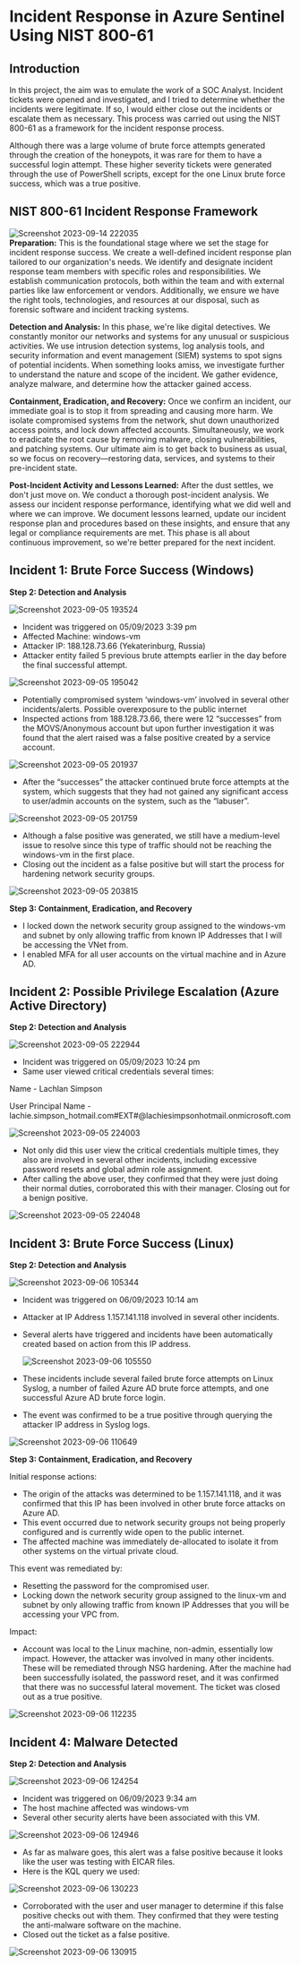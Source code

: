 # Incident Response in Azure Sentinel Using NIST 800-61
## Introduction
In this project, the aim was to emulate the work of a SOC Analyst. Incident tickets were opened and investigated, and I tried to determine whether the incidents were legitimate. If so, I would either close out the incidents or escalate them as necessary. This process was carried out using the NIST 800-61 as a framework for the incident response process.

Although there was a large volume of brute force attempts generated through the creation of the honeypots, it was rare for them to have a successful login attempt. These higher severity tickets were generated through the use of PowerShell scripts, except for the one Linux brute force success, which was a true positive.

## NIST 800-61 Incident Response Framework
![Screenshot 2023-09-14 222035](https://github.com/Lachiecodes/Azure-Incident-Response/assets/138475757/0c2e01e8-eca0-4630-b737-445c79baaf06)<br>
**Preparation:** This is the foundational stage where we set the stage for incident response success. We create a well-defined incident response plan tailored to our organization's needs. We identify and designate incident response team members with specific roles and responsibilities. We establish communication protocols, both within the team and with external parties like law enforcement or vendors. Additionally, we ensure we have the right tools, technologies, and resources at our disposal, such as forensic software and incident tracking systems.<br>

**Detection and Analysis:** In this phase, we're like digital detectives. We constantly monitor our networks and systems for any unusual or suspicious activities. We use intrusion detection systems, log analysis tools, and security information and event management (SIEM) systems to spot signs of potential incidents. When something looks amiss, we investigate further to understand the nature and scope of the incident. We gather evidence, analyze malware, and determine how the attacker gained access.<br>

**Containment, Eradication, and Recovery:** Once we confirm an incident, our immediate goal is to stop it from spreading and causing more harm. We isolate compromised systems from the network, shut down unauthorized access points, and lock down affected accounts. Simultaneously, we work to eradicate the root cause by removing malware, closing vulnerabilities, and patching systems. Our ultimate aim is to get back to business as usual, so we focus on recovery—restoring data, services, and systems to their pre-incident state.<br>

**Post-Incident Activity and Lessons Learned:** After the dust settles, we don't just move on. We conduct a thorough post-incident analysis. We assess our incident response performance, identifying what we did well and where we can improve. We document lessons learned, update our incident response plan and procedures based on these insights, and ensure that any legal or compliance requirements are met. This phase is all about continuous improvement, so we're better prepared for the next incident.<br>

## Incident 1: Brute Force Success (Windows)
**Step 2: Detection and Analysis**

![Screenshot 2023-09-05 193524](https://github.com/Lachiecodes/Azure-Incident-Response/assets/138475757/11e3dfa1-8dd5-4a05-9f91-75be9b8b511f)

- Incident was triggered on 05/09/2023 3:39 pm
- Affected Machine: windows-vm
- Attacker IP: 188.128.73.66 (Yekaterinburg, Russia)
- Attacker entity failed 5 previous brute attempts earlier in the day before the final successful attempt.<br>

![Screenshot 2023-09-05 195042](https://github.com/Lachiecodes/Azure-Incident-Response/assets/138475757/45aedba5-fcd5-40ba-ab29-374145a1c7c8)<br>

 
- Potentially compromised system ‘windows-vm’ involved in several other incidents/alerts. Possible overexposure to the public internet
- Inspected actions from 188.128.73.66, there were 12 “successes” from the MOVS/Anonymous account but upon further investigation it was found that the alert raised was a false positive created by a service account.<br>

![Screenshot 2023-09-05 201937](https://github.com/Lachiecodes/Azure-Incident-Response/assets/138475757/50661698-24f2-46c3-8a6f-5dc2c2e9c2b3)<br>

  
- After the “successes” the attacker continued brute force attempts at the system, which suggests that they had not gained any significant access to user/admin accounts on the system, such as the “labuser”.<br>

![Screenshot 2023-09-05 201759](https://github.com/Lachiecodes/Azure-Incident-Response/assets/138475757/9d4a604a-4d54-4259-9b4a-b3d92b02c84e)<br>


- Although a false positive was generated, we still have a medium-level issue to resolve since this type of traffic should not be reaching the windows-vm in the first place.
- Closing out the incident as a false positive but will start the process for hardening network security groups.<br>


![Screenshot 2023-09-05 203815](https://github.com/Lachiecodes/Azure-Incident-Response/assets/138475757/6524ed42-0e51-4602-963d-a4ff4dda4984)


**Step 3: Containment, Eradication, and Recovery**

- I locked down the network security group assigned to the windows-vm and subnet by only allowing traffic from known IP Addresses that I will be accessing the VNet from.
- I enabled MFA for all user accounts on the virtual machine and in Azure AD.
  
## Incident 2: Possible Privilege Escalation (Azure Active Directory)
**Step 2: Detection and Analysis**

![Screenshot 2023-09-05 222944](https://github.com/Lachiecodes/Azure-Incident-Response/assets/138475757/90ceca30-453b-49c5-95d7-19b2af5e2994)<br>

- Incident was triggered on 05/09/2023 10:24 pm
- Same user viewed critical credentials several times:

Name - Lachlan Simpson

User Principal Name - lachie.simpson_hotmail.com#EXT#@lachiesimpsonhotmail.onmicrosoft.com<br>

![Screenshot 2023-09-05 224003](https://github.com/Lachiecodes/Azure-Incident-Response/assets/138475757/dd5a97c8-61fc-4e18-93d5-67486c2249a4)<br>

- Not only did this user view the critical credentials multiple times, they also are involved in several other incidents, including excessive password resets and global admin role assignment.
- After calling the above user, they confirmed that they were just doing their normal duties, corroborated this with their manager. Closing out for a benign positive.<br>

![Screenshot 2023-09-05 224048](https://github.com/Lachiecodes/Azure-Incident-Response/assets/138475757/7718dac8-4358-4719-a8ce-32928c09b8d4)


## Incident 3: Brute Force Success (Linux)
**Step 2: Detection and Analysis**

![Screenshot 2023-09-06 105344](https://github.com/Lachiecodes/Azure-Incident-Response/assets/138475757/1177d686-d8a3-4fea-8360-316d179a2a4c)<br>


- Incident was triggered on 06/09/2023 10:14 am
- Attacker at IP Address 1.157.141.118 involved in several other incidents.
- Several alerts have triggered and incidents have been automatically created based on action from this IP address.<br>

  ![Screenshot 2023-09-06 105550](https://github.com/Lachiecodes/Azure-Incident-Response/assets/138475757/e00cd2e8-ce3a-450e-aba5-c8ce5a052c44)<br>

- These incidents include several failed brute force attempts on Linux Syslog, a number of failed Azure AD brute force attempts, and one successful Azure AD brute force login.
- The event was confirmed to be a true positive through querying the attacker IP address in Syslog logs.<br>

 ![Screenshot 2023-09-06 110649](https://github.com/Lachiecodes/Azure-Incident-Response/assets/138475757/1b45d7c3-03b0-491a-b4c1-04a8ab2a29ed)



**Step 3: Containment, Eradication, and Recovery**

Initial response actions:

- The origin of the attacks was determined to be 1.157.141.118, and it was confirmed that this IP has been involved in other brute force attacks on Azure AD.
- This event occurred due to network security groups not being properly configured and is currently wide open to the public internet.
- The affected machine was immediately de-allocated to isolate it from other systems on the virtual private cloud.

This event was remediated by:

- Resetting the password for the compromised user.
- Locking down the network security group assigned to the linux-vm and subnet by only allowing traffic from known IP Addresses that you will be accessing your VPC from.

Impact:

- Account was local to the Linux machine, non-admin, essentially low impact. However, the attacker was involved in many other incidents. These will be remediated through NSG hardening. After the machine had been successfully isolated, the password reset, and it was confirmed that there was no successful lateral movement. The ticket was closed out as a true positive.<br>

![Screenshot 2023-09-06 112235](https://github.com/Lachiecodes/Azure-Incident-Response/assets/138475757/7e568a63-2d51-444f-a578-c0ad906cc8f2)

  
## Incident 4: Malware Detected
**Step 2: Detection and Analysis**

![Screenshot 2023-09-06 124254](https://github.com/Lachiecodes/Azure-Incident-Response/assets/138475757/3234054b-fb66-4117-9491-2e8f0e52625b)<br>


- Incident was triggered on 06/09/2023 9:34 am
- The host machine affected was windows-vm
- Several other security alerts have been associated with this VM.<br>

![Screenshot 2023-09-06 124946](https://github.com/Lachiecodes/Azure-Incident-Response/assets/138475757/c73e65d9-d188-4a08-bf60-96e66b3a1524)<br>


- As far as malware goes, this alert was a false positive because it looks like the user was testing with EICAR files.
- Here is the KQL query we used:<br>

![Screenshot 2023-09-06 130223](https://github.com/Lachiecodes/Azure-Incident-Response/assets/138475757/da594683-7305-423c-865c-f257523eddeb)<br>

- Corroborated with the user and user manager to determine if this false positive checks out with them. They confirmed that they were testing the anti-malware software on the machine.
- Closed out the ticket as a false positive.<br>

![Screenshot 2023-09-06 130915](https://github.com/Lachiecodes/Azure-Incident-Response/assets/138475757/6bd9da32-3906-4532-8991-a3e3cccdfb58)

